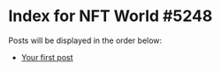 # Index for NFT World #5248
Posts will be displayed in the order below:

- [Your first post](./001-first.md)

